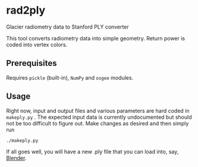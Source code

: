 # rad2ply
Glacier radiometry data to Stanford PLY converter

This tool converts radiometry data into simple geometry. Return power is coded into vertex colors.

## Prerequisites

Requires `pickle` (built-in), `NumPy` and `osgeo` modules.

## Usage

Right now, input and output files and various parameters are hard coded in `makeply.py` . The expected input data is currently undocumented but should not be too difficult to figure out. Make changes as desired and then simply run

    ./makeply.py
   
If all goes well, you will have a new .ply file that you can load into, say, [Blender](https://www.blender.org).
